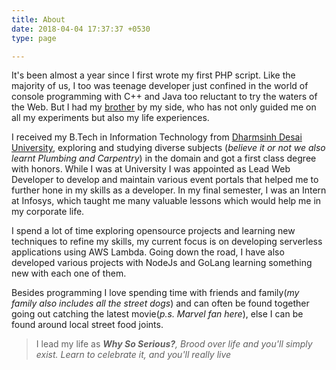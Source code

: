 ```yaml
---
title: About
date: 2018-04-04 17:37:37 +0530
type: page

---
```

It's been almost a year since I first wrote my first PHP script. Like the majority of us, I too was teenage developer just confined in the world of console programming with C++ and Java too reluctant to try the waters of the Web. But I had my [brother](https://facebook.com/DaddyRocky) by my side, who has not only guided me on all my experiments but also my life experiences.

I received my B.Tech in Information Technology from [Dharmsinh Desai University](http://www.ddu.ac.in/), exploring and studying  diverse subjects (_believe it or not we also learnt Plumbing and Carpentry_) in the domain and got a first class degree with honors. While I was at University I was appointed as Lead Web Developer to develop and maintain various event portals that helped me to further hone in my skills as a developer. In my final semester, I was an Intern at Infosys, which taught me many valuable lessons which would help me in my corporate life.

I spend a lot of time exploring opensource projects and learning new techniques to refine my skills, my current focus is on developing serverless applications using AWS Lambda. Going down the road, I have also developed various projects with NodeJs and GoLang learning something new with each one of them.

Besides programming I love spending time with friends and  family(_my family also includes all the street dogs_) and can often be found together going out catching the latest movie(_p.s. Marvel fan here_), else I can be found around local street food joints.

> I lead my life as **_Why So Serious?_**_, Brood over life and you'll simply exist. Learn to celebrate it, and you'll really live_